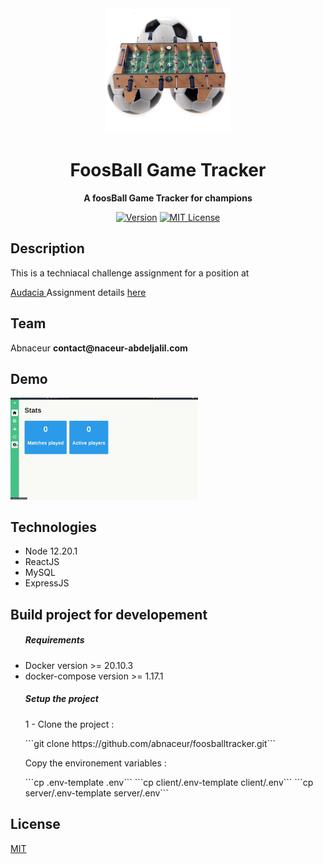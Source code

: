 <div align="center">
	<img src="./media/illustaration-1.png" alt="FoosBallTracker" width="200" height="200">
	<h1>FoosBall Game Tracker</h1>
	<p>
		<strong>A foosBall Game Tracker for champions </strong>
	</p>

[![Version](https://img.shields.io/badge/foosballTracker-beta--0.0-green)]() [![MIT License](https://img.shields.io/badge/License-MIT-green.svg?style=flat-square)](LICENSE)

</div>

<div>
	<h2>Description</h2>
	<p>This is a techniacal challenge assignment for a position at 
	</p>
	<p><a href="https://www.audacia.co/"> Audacia </a>
	Assignment details <a href="./documents/table-football-challenge.pdf">here</a>
	</p>
</div>

<div>
	<h2>Team</h2>
	<p>Abnaceur <b>contact@naceur-abdeljalil.com</b> </p>
</div>

<div>
	<h2>Demo</h2>
	<img src="./documents/demo-foosball.gif" width="300">
</div>

<div>
	<h2>Technologies</h2>
	<ul>
		<li>Node 12.20.1</li>
		<li>ReactJS</li>
		<li>MySQL</li>
		<li>ExpressJS</li>
	</lu>
</div>

<div>
	<h2>Build project for developement</h2>
	<ul>
		<h5>Requirements </h5>
		<li>Docker version >= 20.10.3</li>
		<li>docker-compose version >= 1.17.1</li>
	</lu>
	<h5>Setup the project</h5>
	<p>1 - Clone the project :</p>
```git clone https://github.com/abnaceur/foosballtracker.git```
	<p>Copy the environement variables : </p>
```cp .env-template .env```
```cp client/.env-template client/.env```
```cp server/.env-template server/.env```
	<p></p>
</div>

## License

[MIT](LICENSE)
